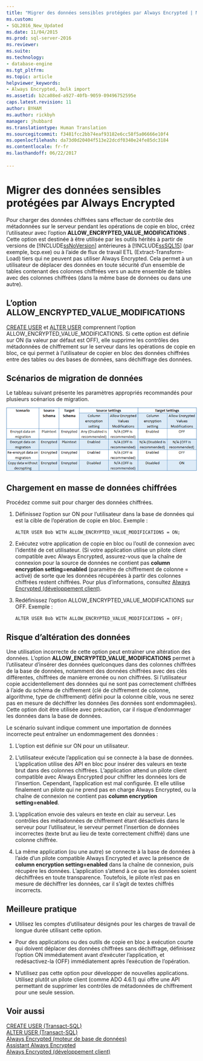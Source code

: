 ```yaml
---
title: "Migrer des données sensibles protégées par Always Encrypted | Microsoft Docs"
ms.custom:
- SQL2016_New_Updated
ms.date: 11/04/2015
ms.prod: sql-server-2016
ms.reviewer: 
ms.suite: 
ms.technology:
- database-engine
ms.tgt_pltfrm: 
ms.topic: article
helpviewer_keywords:
- Always Encrypted, bulk import
ms.assetid: b2ca08ed-a927-40fb-9059-09496752595e
caps.latest.revision: 11
author: BYHAM
ms.author: rickbyh
manager: jhubbard
ms.translationtype: Human Translation
ms.sourcegitcommit: f3481fcc2bb74eaf93182e6cc58f5a06666e10f4
ms.openlocfilehash: da73d0d20404f513e22dcdf0340e24fe85dc3184
ms.contentlocale: fr-fr
ms.lasthandoff: 06/22/2017

---
```

# <a name="migrate-sensitive-data-protected-by-always-encrypted"></a>Migrer des données sensibles protégées par Always Encrypted
  Pour charger des données chiffrées sans effectuer de contrôle des métadonnées sur le serveur pendant les opérations de copie en bloc, créez l’utilisateur avec l’option **ALLOW_ENCRYPTED_VALUE_MODIFICATIONS** . Cette option est destinée à être utilisée par les outils hérités à partir de versions de [!INCLUDE[ssNoVersion](../../../includes/ssnoversion-md.md)] antérieures à [!INCLUDE[ssSQL15](../../../includes/sssql15-md.md)] (par exemple, bcp.exe) ou à l’aide de flux de travail ETL (Extract-Transform-Load) tiers qui ne peuvent pas utiliser Always Encrypted. Cela permet à un utilisateur de déplacer des données en toute sécurité d’un ensemble de tables contenant des colonnes chiffrées vers un autre ensemble de tables avec des colonnes chiffrées (dans la même base de données ou dans une autre).  
  
## <a name="the-allowencryptedvaluemodifications-option"></a>L’option ALLOW_ENCRYPTED_VALUE_MODIFICATIONS  
 [CREATE USER](https://msdn.microsoft.com/library/ms173463.aspx) et [ALTER USER](https://msdn.microsoft.com/library/ms176060.aspx) comprennent l’option ALLOW_ENCRYPTED_VALUE_MODIFICATIONS. Si cette option est définie sur ON (la valeur par défaut est OFF), elle supprime les contrôles des métadonnées de chiffrement sur le serveur dans les opérations de copie en bloc, ce qui permet à l’utilisateur de copier en bloc des données chiffrées entre des tables ou des bases de données, sans déchiffrage des données.  
  
## <a name="data-migration-scenarios"></a>Scénarios de migration de données  
 Le tableau suivant présente les paramètres appropriés recommandés pour plusieurs scénarios de migration.  
  
 ![always-encrypted-migration](../../../relational-databases/security/encryption/media/always-encrypted-migration.PNG "always-encrypted-migration")  
  
## <a name="bulk-loading-of-encrypted-data"></a>Chargement en masse de données chiffrées  
 Procédez comme suit pour charger des données chiffrées.  
  
1.  Définissez l’option sur ON pour l’utilisateur dans la base de données qui est la cible de l’opération de copie en bloc. Exemple :  
  
    ```  
    ALTER USER Bob WITH ALLOW_ENCRYPTED_VALUE_MODIFICATIONS = ON;  
    ```  
  
2.  Exécutez votre application de copie en bloc ou l’outil de connexion avec l’identité de cet utilisateur. (Si votre application utilise un pilote client compatible avec Always Encrypted, assurez-vous que la chaîne de connexion pour la source de données ne contient pas **column encryption setting=enabled** (paramètre de chiffrement de colonne = activé) de sorte que les données récupérées à partir des colonnes chiffrées restent chiffrées. Pour plus d’informations, consultez [Always Encrypted &#40;développement client&#41;](../../../relational-databases/security/encryption/always-encrypted-client-development.md).  
  
3.  Redéfinissez l’option ALLOW_ENCRYPTED_VALUE_MODIFICATIONS sur OFF. Exemple :  
  
    ```  
    ALTER USER Bob WITH ALLOW_ENCRYPTED_VALUE_MODIFICATIONS = OFF;  
    ```  
  
## <a name="potential-for-data-corruption"></a>Risque d’altération des données  
 Une utilisation incorrecte de cette option peut entraîner une altération des données. L’option **ALLOW_ENCRYPTED_VALUE_MODIFICATIONS** permet à l’utilisateur d’insérer des données quelconques dans des colonnes chiffrées de la base de données, notamment des données chiffrées avec des clés différentes, chiffrées de manière erronée ou non chiffrées. Si l’utilisateur copie accidentellement des données qui ne sont pas correctement chiffrées à l’aide du schéma de chiffrement (clé de chiffrement de colonne, algorithme, type de chiffrement) défini pour la colonne cible, vous ne serez pas en mesure de déchiffrer les données (les données sont endommagées). Cette option doit être utilisée avec précaution, car il risque d’endommager les données dans la base de données.  
  
 Le scénario suivant indique comment une importation de données incorrecte peut entraîner un endommagement des données :  
  
1.  L’option est définie sur ON pour un utilisateur.  
  
2.  L’utilisateur exécute l’application qui se connecte à la base de données. L’application utilise des API en bloc pour insérer des valeurs en texte brut dans des colonnes chiffrées. L’application attend un pilote client compatible avec Always Encrypted pour chiffrer les données lors de l’insertion. Cependant, l’application est mal configurée. Et elle utilise finalement un pilote qui ne prend pas en charge Always Encrypted, ou la chaîne de connexion ne contient pas **column encryption setting=enabled**.  
  
3.  L’application envoie des valeurs en texte en clair au serveur. Les contrôles des métadonnées de chiffrement étant désactivés dans le serveur pour l’utilisateur, le serveur permet l’insertion de données incorrectes (texte brut au lieu de texte correctement chiffré) dans une colonne chiffrée.  
  
4.  La même application (ou une autre) se connecte à la base de données à l’aide d’un pilote compatible Always Encrypted et avec la présence de **column encryption setting=enabled** dans la chaîne de connexion, puis récupère les données. L’application s’attend à ce que les données soient déchiffrées en toute transparence. Toutefois, le pilote n’est pas en mesure de déchiffrer les données, car il s’agit de textes chiffrés incorrects.  
  
## <a name="best-practice"></a>Meilleure pratique  
  
-   Utilisez les comptes d’utilisateur désignés pour les charges de travail de longue durée utilisant cette option.  
  
-   Pour des applications ou des outils de copie en bloc à exécution courte qui doivent déplacer des données chiffrées sans déchiffrage, définissez l’option ON immédiatement avant d’exécuter l’application, et redésactivez-la (OFF) immédiatement après l’exécution de l’opération.  
  
-   N’utilisez pas cette option pour développer de nouvelles applications. Utilisez plutôt un pilote client (comme ADO 4.6.1) qui offre une API permettant de supprimer les contrôles de métadonnées de chiffrement pour une seule session.  
  
## <a name="see-also"></a>Voir aussi  
 [CREATE USER &#40;Transact-SQL&#41;](../../../t-sql/statements/create-user-transact-sql.md)   
 [ALTER USER &#40;Transact-SQL&#41;](../../../t-sql/statements/alter-user-transact-sql.md)   
 [Always Encrypted &#40;moteur de base de données&#41;](../../../relational-databases/security/encryption/always-encrypted-database-engine.md)   
 [Assistant Always Encrypted](../../../relational-databases/security/encryption/always-encrypted-wizard.md)   
 [Always Encrypted &#40;développement client&#41;](../../../relational-databases/security/encryption/always-encrypted-client-development.md)  
  
  

